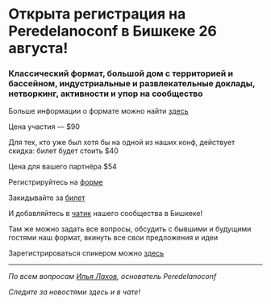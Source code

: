 # Открыта регистрация на **Peredelanoconf** в Бишкеке 26 августа!

### Классический формат, большой дом с территорией и бассейном, индустриальные и развлекательные доклады, нетворкинг, активности и упор на сообщество

Больше информации о формате можно найти [здесь](/./confs/standard.md)

Цена участия — $90

Для тех, кто уже был хотя бы на одной из наших конф, действует скидка: билет будет стоить $40

Цена для вашего партнёра $54

Регистрируйтесь на [форме](https://docs.google.com/forms/d/1aHYdiLehlTegejeB5H7b4hAqjDp1WYLdDEOqeZUzGh4)

Закидывайте за [билет](/./guides/how-to-pay.md)

И добавляйтесь в [чатик](https://t.me/peredelanoconf_bishkek) нашего сообщества в Бишкеке! 

Там же можно задать все вопросы, обсудить с бывшими и будущими гостями наш формат, вкинуть все свои предложения и идеи

Зарегистрироваться спикером можно [здесь](/./guides/tech-speech.md)

---

_По всем вопросам [Илья Лахов](https://t.me/ilakhov), основатель Peredelanoconf_

_Следите за новостями здесь и в чате!_
